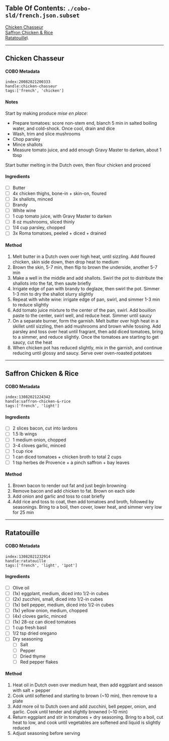 ## Table Of Contents: ```./cobo-sld/french.json.subset```

[Chicken Chasseur](#chicken-chasseur)\
[Saffron Chicken & Rice](#saffron-chicken-&-rice)\
[Ratatouille](#ratatouille)\


 ___ 
## Chicken Chasseur

#### COBO Metadata
```
index:20082021200333
handle:chicken-chasseur
tags:['french', 'chicken']
```

#### Notes
Start by making produce *mise en place*:
 - Prepare tomatoes: score non-stem end, blanch 5 min in salted boiling water, and cold-shock. Once cool, drain and dice
 - Wash, trim and slice mushrooms
 - Chop parsley
 - Mince shallots
 - Measure tomato juice, and add enough Gravy Master to darken, about 1 tbsp

Start butter melting in the Dutch oven, then flour chicken and proceed

#### Ingredients
 - [ ] Butter
 - [ ] 4x chicken thighs, bone-in + skin-on, floured
 - [ ] 3x shallots, minced
 - [ ] Brandy
 - [ ] White wine
 - [ ] 1 cup tomato juice, with Gravy Master to darken
 - [ ] 8 oz mushrooms, sliced thinly
 - [ ] 1/4 cup parsley, chopped
 - [ ] 3x Roma tomatoes, peeled + diced + drained

#### Method
1. Melt butter in a Dutch oven over high heat, until sizzling. Add floured chicken, skin side down, then drop heat to medium
2. Brown the skin, 5-7 min, then flip to brown the underside, another 5-7 min
3. Make a well in the middle and add shallots. Swirl the pot to distribute the shallots into the fat, then saute briefly
4. Irrigate edge of pan with brandy to deglaze, then swirl the pot. Simmer 1-3 min to dry the shallot slurry slightly
5. Repeat with white wine: irrigate edge of pan, swirl, and simmer 1-3 min to reduce slightly
6. Add tomato juice mixture to the center of the pan, swirl. Add bouillon paste to the center, swirl well, and reduce heat. Simmer until saucy
7. On a separate burner, form the garnish. Melt butter over high heat in a skillet until sizzling, then add mushrooms and brown while tossing. Add parsley and toss over heat until fragrant, then add diced tomatoes, bring to a simmer, and reduce slightly. Once the tomatoes are starting to get saucy, cut the heat
8. When chicken pot has reduced slightly, mix in the garnish, and continue reducing until glossy and saucy. Serve over oven-roasted potatoes




 ___ 
## Saffron Chicken & Rice

#### COBO Metadata
```
index:13082021224342
handle:saffron-chicken-&-rice
tags:['french', 'light']
```

#### Ingredients
- [ ] 2 slices bacon, cut into lardons
- [ ] 1.5 lb wings
- [ ] 1 medium onion, chopped
- [ ] 3-4 cloves garlic, minced
- [ ] 1 cup rice
- [ ] 1 can diced tomatoes + chicken broth to total 2 cups
- [ ] 1 tsp herbes de Provence + a pinch saffron + bay leaves

#### Method
1. Brown bacon to render out fat and just begin browning
2. Remove bacon and add chicken to fat. Brown on each side
3. Add onion and garlic and toss to coat briefly
4. Add rice and toss to coat, then add tomatoes and broth, followed by seasonings. Bring to a boil, then cover, lower heat, and simmer very low for 25 min




 ___ 
## Ratatouille

#### COBO Metadata
```
index:13082021232914
handle:ratatouille
tags:['french', 'light', '1pot']
```

#### Ingredients
 - [ ] Olive oil
 - [ ] (1x) eggplant, medium, diced into 1/2-in cubes
 - [ ] (2x) zucchini, small, diced into 1/2-in cubes
 - [ ] (1x) bell pepper, medium, diced into 1/2-in cubes
 - [ ] (1x) yellow onion, medium, chopped
 - [ ] (4x) cloves garlic, minced
 - [ ] (1x) 28-oz can diced tomatoes
 - [ ] 1 cup fresh basil
 - [ ] 1/2 tsp dried oregano
 - [ ] Dry seasoning
   - [ ] Salt
   - [ ] Pepper
   - [ ] Dried thyme
   - [ ] Red pepper flakes

#### Method
1. Heat oil in Dutch oven over medium heat, then add eggplant and season with salt + pepper
2. Cook until softened and starting to brown (~10 min), then remove to a plate
3. Add more oil to Dutch oven and add zucchini, bell pepper, onion, and garlic. Cook until tender and slightly browned (~10 min)
4. Return eggplant and stir in tomatoes + dry seasoning. Bring to a boil, cut heat to low, and cook until vegetables are softened and liquid is slightly reduced
5. Adjust seasoning before serving




